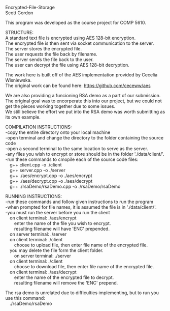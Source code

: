 Encrypted-File-Storage <br>
Scott Gordon

This program was developed as the course project for COMP 5610.

STRUCTURE: <br>
A standard text file is encrypted using AES 128-bit encryption.<br>
The encrypted file is then sent via socket communication to the server.<br>
The server stores the encrypted file.<br>
The user requests the file back by filename.<br>
The server sends the file back to the user.<br>
The user can decrypt the file using AES 128-bit decryption.<br>

The work here is built off of the AES implementation provided by Cecelia Wisniewska.<br>
The original work can be found here: https://github.com/ceceww/aes<br>

We are also providing a funcioning RSA demo as a part of our submission.<br>
The original goal was to encorperate this into our project, but we could not
get the pieces working together due to some issues.<br>
We still believe the effort we put into the RSA demo was worth submitting as
its own example.<br>


COMPILATION INSTRUCTIONS: <br>
-copy the entire directory onto your local machine<br>
-open terminal and change the directory to the folder containing the source code<br>
-open a second terminal to the same location to serve as the server.<br>
-any files you wish to encrypt or store should be in the folder './data/client/'.<br>
-run these commands to cmopile each of the source code files:<br>
&emsp;g++ client.cpp -o ./client  <br>
&emsp;g++ server.cpp -o ./server  <br>
&emsp;g++ ./aes/encrypt.cpp -o ./aes/encrypt  <br>
&emsp;g++ ./aes/decrypt.cpp -o ./aes/decrypt  <br>
&emsp;g++ ./rsaDemo/rsaDemo.cpp -o ./rsaDemo/rsaDemo  <br>
  
RUNNING INSTRUCTIONS:  <br>
-run these commands and follow given instructions to run the program  <br>
-when prompted for file names, it is assumed the file is in './data/client/'.  <br>
-you must run the server before you run the client  <br>
&emsp;on client terminal: ./aes/encrypt  <br>
&emsp;&emsp;enter the name of the file you wish to encrypt.  <br>
&emsp;&emsp;resulting filename will have 'ENC' prepended.  <br>
&emsp;on server terminal: ./server  <br>
&emsp;on client terminal: ./client  <br>
&emsp;&emsp;choose to upload file, then enter file name of the encrypted file.  <br>
&emsp;you may delete the file form the client folder.  <br>
&emsp;&emsp;on server terminal: ./server  <br>
&emsp;on client terminal: ./client  <br>
&emsp;&emsp;choose to download file, then enter file name of the encrypted file.  <br>
&emsp;on client terminal: ./aes/decrypt  <br>
&emsp;&emsp;enter the name of the encrypted file to decrypt.  <br>
&emsp;&emsp;resulting filename will remove the 'ENC' prepend.  <br>

The rsa demo is unrelated due to difficulties implementing, but to run you use this command: <br>
&emsp;./rsaDemo/rsaDemo

